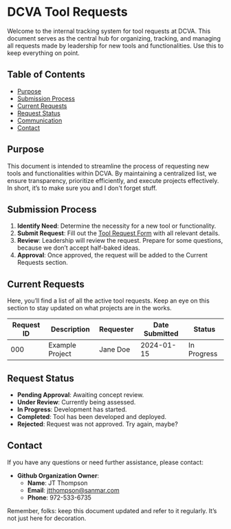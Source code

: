 # DCVA Tool Requests

Welcome to the internal tracking system for tool requests at DCVA. This document serves as the central hub for organizing, tracking, and managing all requests made by leadership for new tools and functionalities. Use this to keep everything on point.

## Table of Contents
- [Purpose](#purpose)
- [Submission Process](#submission-process)
- [Current Requests](#current-requests)
- [Request Status](#request-status)
- [Communication](#communication)
- [Contact](#contact)

## Purpose
This document is intended to streamline the process of requesting new tools and functionalities within DCVA. By maintaining a centralized list, we ensure transparency, prioritize efficiently, and execute projects effectively. In short, it’s to make sure you and I don't forget stuff.

## Submission Process
1. **Identify Need**: Determine the necessity for a new tool or functionality. 
2. **Submit Request**: Fill out the [Tool Request Form](#) with all relevant details.
3. **Review**: Leadership will review the request. Prepare for some questions, because we don’t accept half-baked ideas.
4. **Approval**: Once approved, the request will be added to the Current Requests section.

## Current Requests
Here, you’ll find a list of all the active tool requests. Keep an eye on this section to stay updated on what projects are in the works.

| Request ID | Description | Requester | Date Submitted | Status |
|------------|-------------|-----------|----------------|--------|
| 000        | Example Project | Jane Doe    | 2024-01-15 | In Progress |

## Request Status
- **Pending Approval**: Awaiting concept review.
- **Under Review**: Currently being assessed.
- **In Progress**: Development has started.
- **Completed**: Tool has been developed and deployed.
- **Rejected**: Request was not approved. Try again, maybe?

## Contact
If you have any questions or need further assistance, please contact:
- **Github Organization Owner**: 
  - **Name**: JT Thompson
  - **Email**: jtthompson@sanmar.com
  - **Phone**: 972-533-6735

Remember, folks: keep this document updated and refer to it regularly. It’s not just here for decoration.
